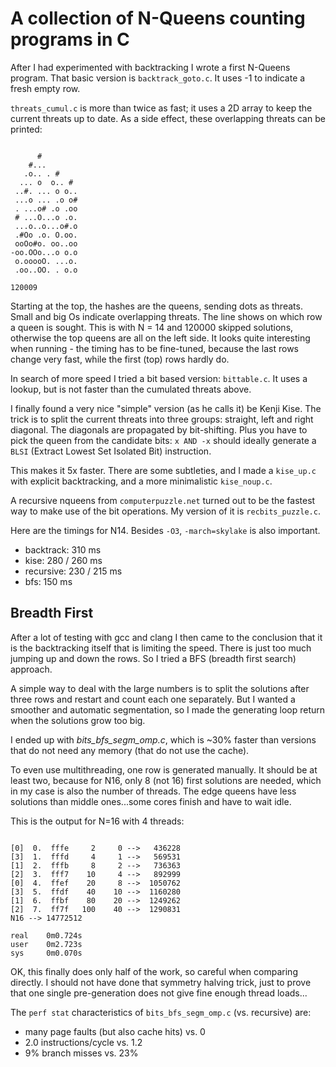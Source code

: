 # A collection of N-Queens counting programs in C

After I had experimented with backtracking I wrote a first N-Queens program. That basic 
version is `backtrack_goto.c`. It uses -1 to indicate a fresh empty row. 

`threats_cumul.c` is more than twice as fast; it uses a 2D array to keep the current 
threats up to date. As a side effect, these overlapping threats can be printed:

```

      #        
    #...       
   .o.. . #    
  ... o  o.. # 
 ..#. ... o o..
 ...o ... .o o#
 . ...o# .o .oo
 # ...O...o .o.
 ...o..o...o#.o
 .#Oo .o. O.oo.
 ooOo#o. oo..oo
-oo.OOo...o o.o
 o.ooooO. ...o.
 .oo..OO. . o.o

120009       

```

Starting at the top, the hashes are the queens, sending dots as threats. Small and big Os 
indicate overlapping threats. The line shows on which row a queen is sought. This is with
N = 14 and 120000 skipped solutions, otherwise the top queens are all on the left side.
It looks quite interesting when running - the timing has to be fine-tuned, because the last 
rows change very fast, while the first (top) rows hardly do. 

In search of more speed I tried a bit based version: `bittable.c`. It uses a lookup, but is not 
faster than the cumulated threats above.

I finally found a very nice "simple" version (as he calls it) be Kenji Kise. The trick is to 
split the current threats into three groups: straight, left and right diagonal. The diagonals are propagated
by bit-shifting. Plus you have to pick the queen from the candidate bits: `x AND -x` should ideally 
generate a `BLSI` (Extract Lowest Set Isolated Bit) instruction.

This makes it 5x faster. There are some subtleties, and I made a `kise_up.c` with explicit backtracking, 
and a more minimalistic `kise_noup.c`.   

A recursive nqueens from `computerpuzzle.net` turned out to be the fastest way to make use of the bit operations. 
My version of it is `recbits_puzzle.c`. 

Here are the timings for N14. Besides `-O3`, `-march=skylake` is also important. 
   
- backtrack: 310 ms
- kise:      280 / 260 ms
- recursive: 230 / 215 ms
- bfs:       150 ms 


## Breadth First 

After a lot of testing with gcc and clang I then came to the conclusion that it is the backtracking itself that 
is limiting the speed. There is just too much jumping up and down the rows. So I tried a BFS (breadth first search)
approach. 

A simple way to deal with the large numbers is to split the solutions after three rows and restart and count each one separately.
But I wanted a smoother and automatic segmentation, so I made the generating loop return when the solutions grow too big.

I ended up with *bits_bfs_segm_omp.c*, which is ~30% faster than versions that do not need any memory (that do not use the cache).  

To even use multithreading, one row is generated manually. It should be at least two, because for N16, only 8 (not 16) first solutions
are needed, which in my case is also the number of threads. The edge queens have less solutions than middle ones...some cores finish and 
have to wait idle. 

This is the output for N=16 with 4 threads:


```

[0]  0.  fffe     2     0 -->   436228
[3]  1.  fffd     4     1 -->   569531
[1]  2.  fffb     8     2 -->   736363
[2]  3.  fff7    10     4 -->   892999
[0]  4.  ffef    20     8 -->  1050762
[3]  5.  ffdf    40    10 -->  1160280
[1]  6.  ffbf    80    20 -->  1249262
[2]  7.  ff7f   100    40 -->  1290831
N16 --> 14772512

real    0m0.724s
user    0m2.723s
sys     0m0.070s

```

OK, this finally does only half of the work, so careful when comparing directly. I should not have 
done that symmetry halving trick, just to prove that one single pre-generation does not give fine 
enough thread loads...

The `perf stat` characteristics of `bits_bfs_segm_omp.c` (vs. recursive) are:

- many page faults (but also cache hits) vs. 0 
- 2.0 instructions/cycle                 vs. 1.2   
- 9% branch misses                       vs. 23%   





 
































  










 












 

 








